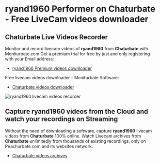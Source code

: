 # ryand1960 Performer on Chaturbate - Free LiveCam videos downloader

## Chaturbate Live Videos Recorder

Monitor and record livecam videos of **ryand1960** from **Chaturbate** with Moniturbate.com
Get a premium trial for free by just and only registering with your Email address:
* [ryand1960 Premium videos downloader](https://moniturbate.com/request-demo-licence-key.html)

Free livecam videos downloader - Moniturbate Software:
* [Chaturbate videos downloader](https://moniturbate.com/moniturbate-download-software.html)

![ryand1960 livecam videos recorder](https://peachurnet.com/templates/moniturbate-software.png)


## Capture ryand1960 videos from the Cloud and watch your recordings on Streaming

Without the need of downloading a software, capture **ryand1960** livecam videos from **Chaturbate** 100% online.
Watch Livecam archives from **Chaturbate** unlimitedly from thousands of existing recordings, only on Peachurbate.com and its websites network:
* [Chaturbate videos archives](https://peachurnet.com/)